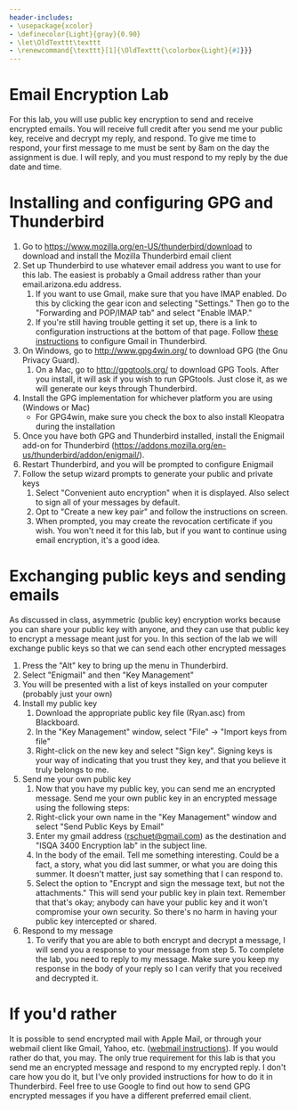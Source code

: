 ```yaml
---
header-includes:
- \usepackage{xcolor}
- \definecolor{Light}{gray}{0.90}
- \let\OldTexttt\texttt
- \renewcommand{\texttt}[1]{\OldTexttt{\colorbox{Light}{#1}}}
---
```

Email Encryption Lab
==========================

For this lab, you will use public key encryption to send and receive encrypted
emails. You will receive full credit after you send me your public key, receive
and decrypt my reply, and respond. To give me time to respond, your first
message to me must be sent by 8am on the day the assignment is due.  I will
reply, and you must respond to my reply by the due date and time.

# Installing and configuring GPG and Thunderbird

1.  Go to <https://www.mozilla.org/en-US/thunderbird/download> to download and install the Mozilla
    Thunderbird email client
2.  Set up Thunderbird to use whatever email address you want to use for this lab. The
    easiest is probably a Gmail address rather than your email.arizona.edu address.
    1.  If you want to use Gmail, make sure that you have IMAP enabled. Do this by
        clicking the gear icon and selecting "Settings." Then go to the "Forwarding and
        POP/IMAP tab" and select "Enable IMAP."
    2.  If you're still having trouble getting it set up, there is a link to
        configuration instructions at the bottom of that page.  Follow
        [these instructions](https://support.google.com/mail/troubleshooter/1668960?rd=1#ts=1665018,1665141)
        to configure Gmail in Thunderbird.
3.  On Windows, go to <http://www.gpg4win.org/> to download GPG (the Gnu Privacy Guard).
    1.  On a Mac, go to <http://gpgtools.org/> to download GPG Tools. After you install, it
        will ask if you wish to run GPGtools. Just close it, as we will generate our keys
        through Thunderbird.
4.  Install the GPG implementation for whichever platform you are using (Windows
or Mac)
    * For GPG4win, make sure you check the box to also install Kleopatra during
      the installation
5.  Once you have both GPG and Thunderbird installed, install the Enigmail add-on for
    Thunderbird (<https://addons.mozilla.org/en-us/thunderbird/addon/enigmail/>).
6.  Restart Thunderbird, and you will be prompted to configure Enigmail
7.  Follow the setup wizard prompts to generate your public and private keys
    1.  Select "Convenient auto encryption" when it is displayed. Also select to sign all
        of your messages by default.
    2.  Opt to "Create a new key pair" and follow the instructions on screen.
    3.  When prompted, you may create the revocation certificate if you wish. You won't
        need it for this lab, but if you want to continue using email encryption, it's a
        good idea.

# Exchanging public keys and sending emails

As discussed in class, asymmetric (public key) encryption works because you can share
your public key with anyone, and they can use that public key to encrypt a message
meant just for you. In this section of the lab we will exchange public keys so that
we can send each other encrypted messages

1.  Press the "Alt" key to bring up the menu in Thunderbird.
2.  Select "Enigmail" and then "Key Management"
3.  You will be presented with a list of keys installed on your computer (probably just
    your own)
4.  Install my public key
    1.  Download the appropriate public key file (Ryan.asc) from Blackboard.
    2.  In the "Key Management" window, select "File" -> "Import keys from file"
    3.  Right-click on the new key and select "Sign key". Signing keys is your way of
        indicating that you trust they key, and that you believe it truly belongs to me.
5.  Send me your own public key
    1.  Now that you have my public key, you can send me an encrypted message. Send me
        your own public key in an encrypted message using the following steps:
    2.  Right-click your own name in the "Key Management" window and select "Send Public
        Keys by Email"
    3.  Enter my gmail address (rschuet@gmail.com) as the destination and "ISQA
        3400 Encryption lab" in the subject line. 
    4.  In the body of the email. Tell me something interesting. Could be a fact, a
        story, what you did last summer, or what you are doing this summer. It doesn't
        matter, just say something that I can respond to.
    5.  Select the option to "Encrypt and sign the message text, but not the
        attachments." This will send your public key in plain text.  Remember that
        that's okay; anybody can have your public key and it won't compromise your own
        security.  So there's no harm in having your public key intercepted or shared.
6.  Respond to my message
    1.  To verify that you are able to both encrypt and decrypt a message, I will send
        you a response to your message from step 5. To complete the lab, you need to
        reply to my message. Make sure you keep my response in the body of your reply so
        I can verify that you received and decrypted it.

# If you'd rather

It is possible to send encrypted mail with Apple Mail, or through your webmail
client like Gmail, Yahoo, etc.
([webmail instructions](http://lifehacker.com/how-to-encrypt-your-email-and-keep-your-conversations-p-1133495744)).
If you would rather do that, you may. The only true requirement for this lab is
that you send me an encrypted message and respond to my encrypted reply. I don't
care how you do it, but I've only provided instructions for how to do it in
Thunderbird. Feel free to use Google to find out how to send GPG encrypted
messages if you have a different preferred email client.
